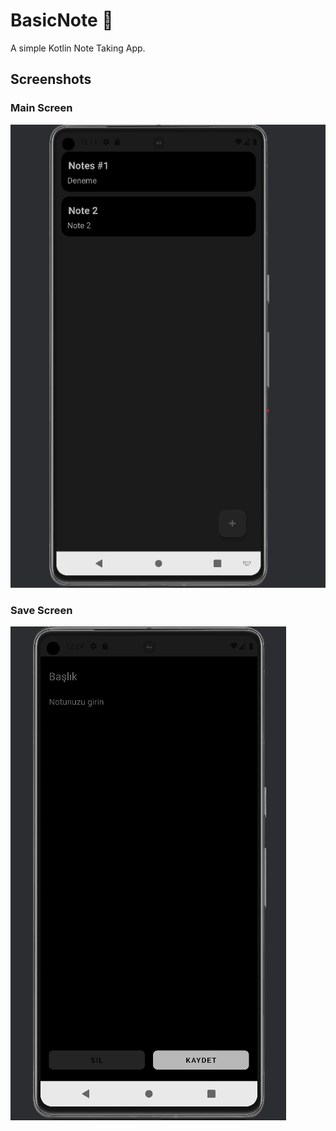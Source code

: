 # BasicNote 📒

A simple Kotlin Note Taking App.

## Screenshots

### Main Screen
![Main Screen](images/screenshotMainScreen.png)

### Save Screen
![Save Screen](images/screenshotSaveScreen.png)